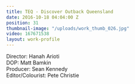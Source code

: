 ```yaml
---
title: TEQ - Discover Outback Queensland
date: 2016-10-18 04:04:00 Z
position: 31
thumbnail-image: "/uploads/work_thumb_026.jpg"
video: 167671538
layout: work-profile
---
```


Director: Hanah Arioti<br>
DOP: Matt Bamkin<br>
Producer: Sean Kennedy <br>
Editor/Colourist: Pete Christie<br>